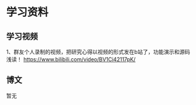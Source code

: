 # 学习资料

## 学习视频
1、群友个人录制的视频，把研究心得以视频的形式发在b站了，功能演示和源码浅读！
https://www.bilibili.com/video/BV1Ci42117pK/

## 博文
暂无
